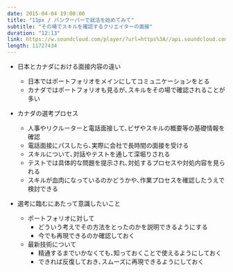 ```yaml
---
date: 2015-04-04 19:00:00
title: "11px / バンクーバーで就活を始めてみて"
subtitle: "その場でスキルを確認するクリエイターの面接"
duration: "12:13"
link: https://w.soundcloud.com/player/?url=https%3A//api.soundcloud.com/tracks/211416741&amp;color=ff5500&amp;auto_play=false&amp;hide_related=false&amp;show_comments=true&amp;show_user=true&amp;show_reposts=false
length: 11727434
---
```


* 日本とカナダにおける面接内容の違い
  * 日本ではポートフォリオをメインにしてコミュニケーションをとる
  * カナダではポートフォリオも見るが､スキルをその場で確認されることが多い

* カナダの選考プロセス
  * 人事やリクルーターと電話面接して､ビザやスキルの概要等の基礎情報を確認
  * 電話面接にパスしたら､実際に会社で長時間の面接を受ける
  * スキルについて､対話やテストを通して深堀りされる
  * テストでは具体的な問題を提示され､対処するプロセスや対処内容を見られる
  * スキルが血肉になっているのかどうかや､作業プロセスを確認したうえで検討できる

* 選考に臨むにあたって意識したいこと
  * ポートフォリオに対して
    * どういう考えでその方法をとったのかを説明できるようにする
    * 今でも再現できるのか確認しておく
  * 最新技術について
    * 精通するまでいかなくても､知っておくことで使えるようにしておく
    * できれば反復しておき､スムーズに再現できるようにしておく